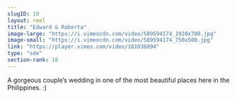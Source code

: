 ```yaml
---
slugID: 19 
layout: reel
title: "Edward & Roberta"
image-large: "https://i.vimeocdn.com/video/589594174_1920x700.jpg"
image-small: "https://i.vimeocdn.com/video/589594174_750x500.jpg"
link: "https://player.vimeo.com/video/181036094"
type: "sde"
section-rank: 18
---
```

A gorgeous couple’s wedding in one of the most beautiful places here in the Philippines. :)